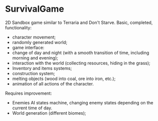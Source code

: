 # SurvivalGame

 2D Sandbox game similar to Terraria and Don't Starve. Basic, completed, functionality:
- character movement;
- randomly generated world;
- game interface:
- change of day and night (with a smooth transition of time, including morning and evening);
- interaction with the world (collecting resources, hiding in the grass);
- Inventory and items systems;
- construction system;
- melting objects (wood into coal, ore into iron, etc.);
- animation of all actions of the character.

Requires improvement:
- Enemies AI states machine, changing enemy states depending on the current time of day.
- World generation (different biomes);
